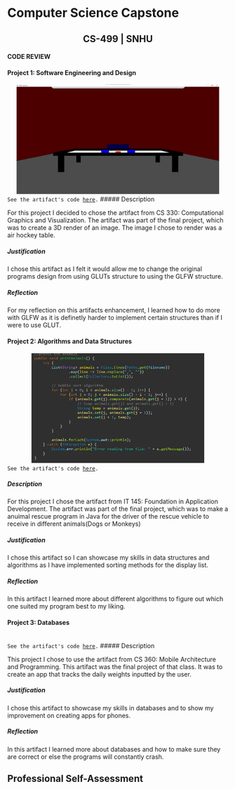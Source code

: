 # Computer Science Capstone
  
## <center>CS-499 | SNHU</center>

#### CODE REVIEW

#### Project 1: Software Engineering and Design

<center>
  <a href="https://github.com/Russellwillis/Russellwillis.github.io/tree/main/CS330%20Final%20-%20Software%20Engineering%20and%20Design" title="Click me to view the artifact">
    <img src="SED.png" height=250>
  </a>
</center>
<code>See the artifact's code <a href="https://github.com/Russellwillis/Russellwillis.github.io/tree/main/CS330%20Final%20-%20Software%20Engineering%20and%20Design">here</a>.</code>
##### Description

For this project I decided to chose the artifact from CS 330: Computational Graphics and Visualization. The artifact was part of the final project, which was to create a 3D render of an image. The image I chose to render was a air hockey table.
##### Justification

I chose this artifact as I felt it would allow me to change the original programs design from using GLUTs structure to using the GLFW structure.
##### Reflection

For my reflection on this artifacts enhancement, I learned how to do more with GLFW as it is definetly harder to implement certain structures than if I were to use GLUT.
#### Project 2: Algorithms and Data Structures

<center>
 <a href="https://github.com/Russellwillis/Russellwillis.github.io/tree/main/IT%20145%20-%20Algorithms%20and%20data%20structure/Enhanced" title="Click me to view the artifact">
    <img src="BubbleSortAlgorithm.png" height=250>
  </a>
</center>
<code>See the artifact's code <a href="https://github.com/Russellwillis/Russellwillis.github.io/tree/main/IT%20145%20-%20Algorithms%20and%20data%20structure/Enhanced">here</a>.</code>

##### Description

For this project I chose the artifact from IT 145: Foundation in Application Development. The artifact was part of the final project, which was to make a anuimal rescue program in Java for the driver of the rescue vehicle to receive in different animals(Dogs or Monkeys)

##### Justification

I chose this artifact so I can showcase my skills in data structures and algorithms as I have implemented sorting methods for the display list.

##### Reflection

In this artifact I learned more about different algorithms to figure out which one suited my program best to my liking.

#### Project 3: Databases

<center>
 <a href="" title="Click me to view the artifact">
    <img src="" height=250>
  </a>
</center>
<code>See the artifact's code <a href="">here</a>.</code>
##### Description

This project I chose to use the artifact from CS 360: Mobile Architecture and Programming. This artifact was the final project of that class. It was to create an app that tracks the daily weights inputted by the user.

##### Justification

I chose this artifact to showcase my skills in databases and to show my improvement on creating apps for phones.
##### Reflection

In this artifact I learned more about databases and how to make sure they are correct or else the programs will constantly crash.

## Professional Self-Assessment
